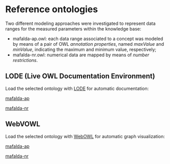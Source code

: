# Reference ontologies

Two different modeling approaches were investigated to represent data ranges for the measured parameters within the knowledge base:

- mafalda-ap.owl: each data range associated to a concept was modeled by means of a pair of OWL _annotation properties_, named _maxValue_ and _minValue_, indicating the maximum and minimum value, respectively;
- mafalda-nr.owl: numerical data are mapped by means of _number restrictions_.

## LODE (Live OWL Documentation Environment)

Load the selected ontology with [LODE](http://www.essepuntato.it/lode) for automatic documentation:

[mafalda-ap](http://www.essepuntato.it/lode/owlapi/https://raw.githubusercontent.com/sisinflab-swot/mafalda/master/ontology/mafalda-ap.owl) 

[mafalda-nr](http://www.essepuntato.it/lode/owlapi/https://raw.githubusercontent.com/sisinflab-swot/mafalda/master/ontology/mafalda-nr.owl)

## WebVOWL

Load the selected ontology with [WebOWL](http://vowl.visualdataweb.org/webvowl.html) for automatic graph visualization: 

[mafalda-ap](http://visualdataweb.de/webvowl/#iri=https://raw.githubusercontent.com/sisinflab-swot/mafalda/master/ontology/mafalda-ap.owl) 

[mafalda-nr](http://visualdataweb.de/webvowl/#iri=https://raw.githubusercontent.com/sisinflab-swot/mafalda/master/ontology/mafalda-nr.owl)